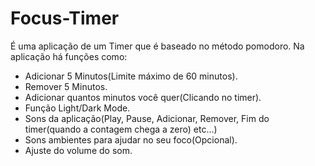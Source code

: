# Focus-Timer

É uma aplicação de um Timer que é baseado no método pomodoro. Na aplicação há funções como:

- Adicionar 5 Minutos(Limite máximo de 60 minutos).
- Remover 5 Minutos.
- Adicionar quantos minutos você quer(Clicando no timer).
- Função Light/Dark Mode.
- Sons da aplicação(Play, Pause, Adicionar, Remover, Fim do timer(quando a contagem chega a zero) etc...)
- Sons ambientes para ajudar no seu foco(Opcional).
- Ajuste do volume do som.

